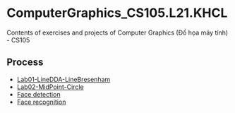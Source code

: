 # ComputerGraphics_CS105.L21.KHCL

Contents of exercises and projects of Computer Graphics (Đồ họa máy tính) - CS105

 ## Process
- [Lab01-LineDDA-LineBresenham](https://github.com/ndtuan10/ComputerGraphics_CS105.L21.KHCL/tree/main/Lab01-LineDDA-LineBresenham)
- [Lab02-MidPoint-Circle](https://github.com/ndtuan10/ComputerGraphics_CS105.L21.KHCL/tree/main/Lab02-MidPoint-Circle)
- [Face detection](https://github.com/ndtuan10/ComputerGraphics_CS105.L21.KHCL/tree/main/face%20detection)
- [Face recognition](https://github.com/ndtuan10/ComputerGraphics_CS105.L21.KHCL/tree/main/face%20recognition)
